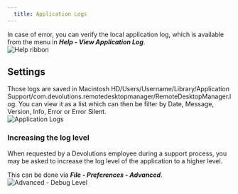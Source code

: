 ```yaml
---
  title: Application Logs
---
```

In case of error, you can verify the local application log, which is available from the menu in ***Help - View Application Log***.  
![Help ribbon](https://webdevolutions.azureedge.net/docs/en/rdm/mac/clip10463.png) 

## Settings 

Those logs are saved in Macintosh HD/Users/Username/Library/Application Support/com.devolutions.remotedesktopmanager/RemoteDesktopManager.log. You can view it as a list which can then be filter by Date, Message, Version, Info, Error or Error Silent.  
![Application Logs](https://webdevolutions.azureedge.net/docs/en/rdm/mac/clip10464.png) 

### Increasing the log level 

When requested by a Devolutions employee during a support process, you may be asked to increase the log level of the application to a higher level.  

This can be done via ***File - Preferences - Advanced***.  
![Advanced - Debug Level](https://webdevolutions.azureedge.net/docs/en/rdm/mac/clip10465.png) 
